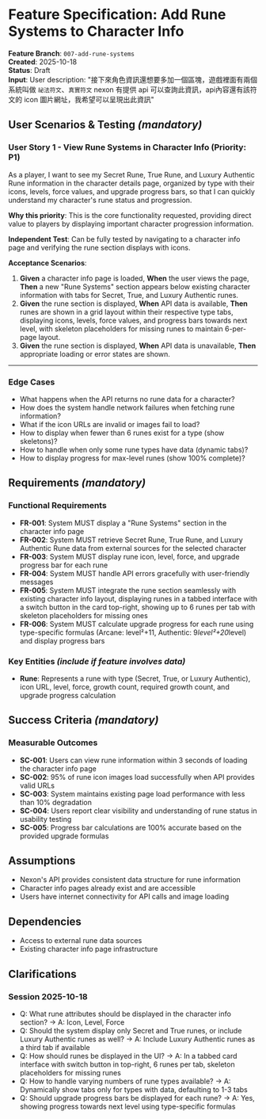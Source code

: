 # Feature Specification: Add Rune Systems to Character Info

**Feature Branch**: `007-add-rune-systems`  
**Created**: 2025-10-18  
**Status**: Draft  
**Input**: User description: "接下來角色資訊還想要多加一個區塊，遊戲裡面有兩個系統叫做 `祕法符文`、`真實符文` nexon 有提供 api 可以查詢此資訊，api內容還有該符文的 icon 圖片網址，我希望可以呈現出此資訊"

## User Scenarios & Testing _(mandatory)_

### User Story 1 - View Rune Systems in Character Info (Priority: P1)

As a player, I want to see my Secret Rune, True Rune, and Luxury Authentic Rune information in the character details page, organized by type with their icons, levels, force values, and upgrade progress bars, so that I can quickly understand my character's rune status and progression.

**Why this priority**: This is the core functionality requested, providing direct value to players by displaying important character progression information.

**Independent Test**: Can be fully tested by navigating to a character info page and verifying the rune section displays with icons.

**Acceptance Scenarios**:

1. **Given** a character info page is loaded, **When** the user views the page, **Then** a new "Rune Systems" section appears below existing character information with tabs for Secret, True, and Luxury Authentic runes.
2. **Given** the rune section is displayed, **When** API data is available, **Then** runes are shown in a grid layout within their respective type tabs, displaying icons, levels, force values, and progress bars towards next level, with skeleton placeholders for missing runes to maintain 6-per-page layout.
3. **Given** the rune section is displayed, **When** API data is unavailable, **Then** appropriate loading or error states are shown.

---

### Edge Cases

- What happens when the API returns no rune data for a character?
- How does the system handle network failures when fetching rune information?
- What if the icon URLs are invalid or images fail to load?
- How to display when fewer than 6 runes exist for a type (show skeletons)?
- How to handle when only some rune types have data (dynamic tabs)?
- How to display progress for max-level runes (show 100% complete)?

## Requirements _(mandatory)_

### Functional Requirements

- **FR-001**: System MUST display a "Rune Systems" section in the character info page
- **FR-002**: System MUST retrieve Secret Rune, True Rune, and Luxury Authentic Rune data from external sources for the selected character
- **FR-003**: System MUST display rune icon, level, force, and upgrade progress bar for each rune
- **FR-004**: System MUST handle API errors gracefully with user-friendly messages
- **FR-005**: System MUST integrate the rune section seamlessly with existing character info layout, displaying runes in a tabbed interface with a switch button in the card top-right, showing up to 6 runes per tab with skeleton placeholders for missing ones
- **FR-006**: System MUST calculate upgrade progress for each rune using type-specific formulas (Arcane: level²+11, Authentic: 9*level²+20*level) and display progress bars

### Key Entities _(include if feature involves data)_

- **Rune**: Represents a rune with type (Secret, True, or Luxury Authentic), icon URL, level, force, growth count, required growth count, and upgrade progress calculation

## Success Criteria _(mandatory)_

### Measurable Outcomes

- **SC-001**: Users can view rune information within 3 seconds of loading the character info page
- **SC-002**: 95% of rune icon images load successfully when API provides valid URLs
- **SC-003**: System maintains existing page load performance with less than 10% degradation
- **SC-004**: Users report clear visibility and understanding of rune status in usability testing
- **SC-005**: Progress bar calculations are 100% accurate based on the provided upgrade formulas

## Assumptions

- Nexon's API provides consistent data structure for rune information
- Character info pages already exist and are accessible
- Users have internet connectivity for API calls and image loading

## Dependencies

- Access to external rune data sources
- Existing character info page infrastructure

## Clarifications

### Session 2025-10-18

- Q: What rune attributes should be displayed in the character info section? → A: Icon, Level, Force
- Q: Should the system display only Secret and True runes, or include Luxury Authentic runes as well? → A: Include Luxury Authentic runes as a third tab if available
- Q: How should runes be displayed in the UI? → A: In a tabbed card interface with switch button in top-right, 6 runes per tab, skeleton placeholders for missing runes
- Q: How to handle varying numbers of rune types available? → A: Dynamically show tabs only for types with data, defaulting to 1-3 tabs
- Q: Should upgrade progress bars be displayed for each rune? → A: Yes, showing progress towards next level using type-specific formulas
